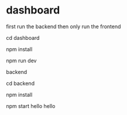 # dashboard

first run the backend then only run the frontend



cd dashboard

npm install 

npm run dev



backend

cd backend

npm install

npm start
hello
hello